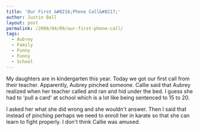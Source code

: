 ```yaml
---
title: 'Our First &#8216;Phone Call&#8217;'
author: Justin Ball
layout: post
permalink: /2008/04/09/our-first-phone-call/
tags:
  - Aubrey
  - Family
  - Funny
  - Funny
  - School
---
```


My daughters are in kindergarten this year. Today we got our first call from their teacher. Apparently, Aubrey pinched someone. Callie said that Aubrey realized when her teacher called and ran and hid under the bed. I guess she had to 'pull a card' at school which is a lot like being sentenced to 15 to 20. 

I asked her what she did wrong and she wouldn't answer. Then I said that instead of pinching perhaps we need to enroll her in karate so that she can learn to fight properly. I don't think Callie was amused.